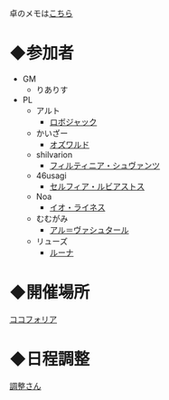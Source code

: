 卓のメモは[こちら](/Flambe/memo.md)

# ◆参加者
- GM
  - りありす
- PL
  - アルト
    - [ロボジャック](https://yutorize.2-d.jp/ytsheet/sw2.5/?id=XWR8nz)
  - かいざー
    - [オズワルド](https://yutorize.2-d.jp/ytsheet/sw2.5/?id=Ok2idl)
  - shilvarion
    - [フィルティニア・シュヴァンツ](https://yutorize.2-d.jp/ytsheet/sw2.5/?id=tUBkSk)
  - 46usagi
    - [セルフィア・ルビアストス](https://yutorize.2-d.jp/ytsheet/sw2.5/?id=6277Q2)
  - Noa
    - [イオ・ライネス](https://yutorize.2-d.jp/ytsheet/sw2.5/?id=YBqYjN)
  - むむがみ
    - [アル＝ヴァシュタール](https://yutorize.2-d.jp/ytsheet/sw2.5/?id=2fp40W)
  - リューズ
    - [ルーナ](https://yutorize.2-d.jp/ytsheet/sw2.5/?id=Mf2DR4)

# ◆開催場所
[ココフォリア](https://ccfolia.com/rooms/a8o2Ua7lR)

# ◆日程調整
[調整さん](https://chouseisan.com/s?h=3c2ce3ebacd44435a64b1430a33bbc66)
